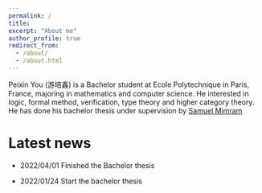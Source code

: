 ```yaml
---
permalink: /
title: 
excerpt: "About me"
author_profile: true
redirect_from: 
  - /about/
  - /about.html
---
```


Peixin You (游培鑫) is a Bachelor student at Ecole Polytechnique in Paris, France, majoring in mathematics and computer science. He interested in logic, formal method, verification, type theory and higher category theory. He has done his bachelor thesis under supervision by [Samuel Mimram](https://www.lix.polytechnique.fr/Labo/Samuel.Mimram//) 

# Latest news

- 2022/04/01 Finished the Bachelor thesis

- 2022/01/24 Start the bachelor thesis
